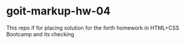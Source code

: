 # goit-markup-hw-04
This repo if for placing solution for the forth homework in HTML+CSS Bootcamp and its checking
